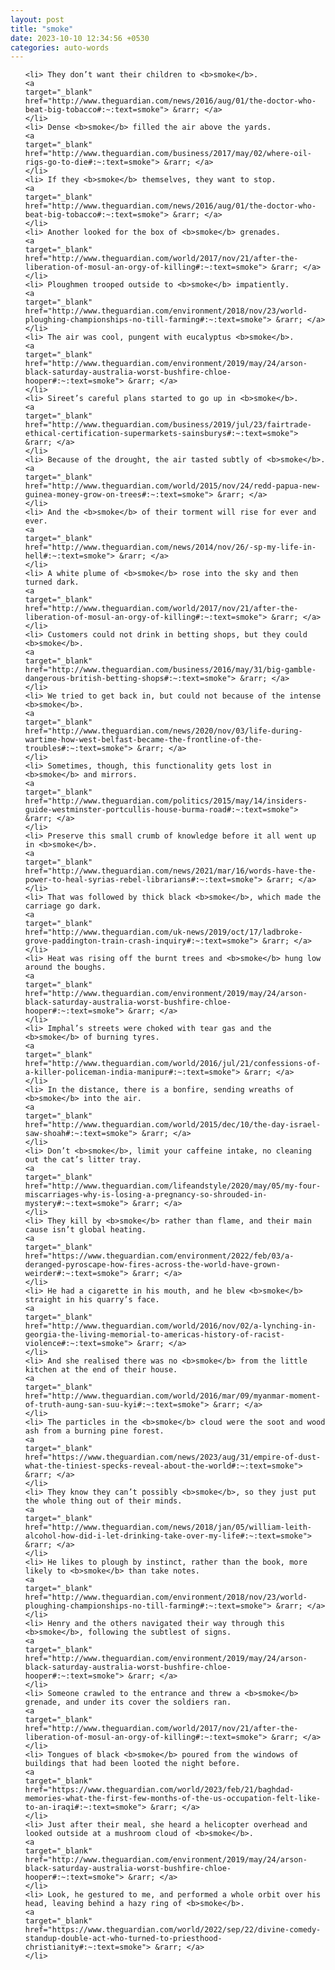 ```yaml
---
layout: post
title: "smoke"
date: 2023-10-10 12:34:56 +0530
categories: auto-words
---
```

<ol>

    <li> They don’t want their children to <b>smoke</b>.
    <a 
    target="_blank" 
    href="http://www.theguardian.com/news/2016/aug/01/the-doctor-who-beat-big-tobacco#:~:text=smoke"> &rarr; </a>
    </li>
    <li> Dense <b>smoke</b> filled the air above the yards.
    <a 
    target="_blank" 
    href="http://www.theguardian.com/business/2017/may/02/where-oil-rigs-go-to-die#:~:text=smoke"> &rarr; </a>
    </li>
    <li> If they <b>smoke</b> themselves, they want to stop.
    <a 
    target="_blank" 
    href="http://www.theguardian.com/news/2016/aug/01/the-doctor-who-beat-big-tobacco#:~:text=smoke"> &rarr; </a>
    </li>
    <li> Another looked for the box of <b>smoke</b> grenades.
    <a 
    target="_blank" 
    href="http://www.theguardian.com/world/2017/nov/21/after-the-liberation-of-mosul-an-orgy-of-killing#:~:text=smoke"> &rarr; </a>
    </li>
    <li> Ploughmen trooped outside to <b>smoke</b> impatiently.
    <a 
    target="_blank" 
    href="http://www.theguardian.com/environment/2018/nov/23/world-ploughing-championships-no-till-farming#:~:text=smoke"> &rarr; </a>
    </li>
    <li> The air was cool, pungent with eucalyptus <b>smoke</b>.
    <a 
    target="_blank" 
    href="http://www.theguardian.com/environment/2019/may/24/arson-black-saturday-australia-worst-bushfire-chloe-hooper#:~:text=smoke"> &rarr; </a>
    </li>
    <li> Sireet’s careful plans started to go up in <b>smoke</b>.
    <a 
    target="_blank" 
    href="http://www.theguardian.com/business/2019/jul/23/fairtrade-ethical-certification-supermarkets-sainsburys#:~:text=smoke"> &rarr; </a>
    </li>
    <li> Because of the drought, the air tasted subtly of <b>smoke</b>.
    <a 
    target="_blank" 
    href="http://www.theguardian.com/world/2015/nov/24/redd-papua-new-guinea-money-grow-on-trees#:~:text=smoke"> &rarr; </a>
    </li>
    <li> And the <b>smoke</b> of their torment will rise for ever and ever.
    <a 
    target="_blank" 
    href="http://www.theguardian.com/news/2014/nov/26/-sp-my-life-in-hell#:~:text=smoke"> &rarr; </a>
    </li>
    <li> A white plume of <b>smoke</b> rose into the sky and then turned dark.
    <a 
    target="_blank" 
    href="http://www.theguardian.com/world/2017/nov/21/after-the-liberation-of-mosul-an-orgy-of-killing#:~:text=smoke"> &rarr; </a>
    </li>
    <li> Customers could not drink in betting shops, but they could <b>smoke</b>.
    <a 
    target="_blank" 
    href="http://www.theguardian.com/business/2016/may/31/big-gamble-dangerous-british-betting-shops#:~:text=smoke"> &rarr; </a>
    </li>
    <li> We tried to get back in, but could not because of the intense <b>smoke</b>.
    <a 
    target="_blank" 
    href="http://www.theguardian.com/news/2020/nov/03/life-during-wartime-how-west-belfast-became-the-frontline-of-the-troubles#:~:text=smoke"> &rarr; </a>
    </li>
    <li> Sometimes, though, this functionality gets lost in <b>smoke</b> and mirrors.
    <a 
    target="_blank" 
    href="http://www.theguardian.com/politics/2015/may/14/insiders-guide-westminster-portcullis-house-burma-road#:~:text=smoke"> &rarr; </a>
    </li>
    <li> Preserve this small crumb of knowledge before it all went up in <b>smoke</b>.
    <a 
    target="_blank" 
    href="http://www.theguardian.com/news/2021/mar/16/words-have-the-power-to-heal-syrias-rebel-librarians#:~:text=smoke"> &rarr; </a>
    </li>
    <li> That was followed by thick black <b>smoke</b>, which made the carriage go dark.
    <a 
    target="_blank" 
    href="http://www.theguardian.com/uk-news/2019/oct/17/ladbroke-grove-paddington-train-crash-inquiry#:~:text=smoke"> &rarr; </a>
    </li>
    <li> Heat was rising off the burnt trees and <b>smoke</b> hung low around the boughs.
    <a 
    target="_blank" 
    href="http://www.theguardian.com/environment/2019/may/24/arson-black-saturday-australia-worst-bushfire-chloe-hooper#:~:text=smoke"> &rarr; </a>
    </li>
    <li> Imphal’s streets were choked with tear gas and the <b>smoke</b> of burning tyres.
    <a 
    target="_blank" 
    href="http://www.theguardian.com/world/2016/jul/21/confessions-of-a-killer-policeman-india-manipur#:~:text=smoke"> &rarr; </a>
    </li>
    <li> In the distance, there is a bonfire, sending wreaths of <b>smoke</b> into the air.
    <a 
    target="_blank" 
    href="http://www.theguardian.com/world/2015/dec/10/the-day-israel-saw-shoah#:~:text=smoke"> &rarr; </a>
    </li>
    <li> Don’t <b>smoke</b>, limit your caffeine intake, no cleaning out the cat’s litter tray.
    <a 
    target="_blank" 
    href="http://www.theguardian.com/lifeandstyle/2020/may/05/my-four-miscarriages-why-is-losing-a-pregnancy-so-shrouded-in-mystery#:~:text=smoke"> &rarr; </a>
    </li>
    <li> They kill by <b>smoke</b> rather than flame, and their main cause isn’t global heating.
    <a 
    target="_blank" 
    href="https://www.theguardian.com/environment/2022/feb/03/a-deranged-pyroscape-how-fires-across-the-world-have-grown-weirder#:~:text=smoke"> &rarr; </a>
    </li>
    <li> He had a cigarette in his mouth, and he blew <b>smoke</b> straight in his quarry’s face.
    <a 
    target="_blank" 
    href="http://www.theguardian.com/world/2016/nov/02/a-lynching-in-georgia-the-living-memorial-to-americas-history-of-racist-violence#:~:text=smoke"> &rarr; </a>
    </li>
    <li> And she realised there was no <b>smoke</b> from the little kitchen at the end of their house.
    <a 
    target="_blank" 
    href="http://www.theguardian.com/world/2016/mar/09/myanmar-moment-of-truth-aung-san-suu-kyi#:~:text=smoke"> &rarr; </a>
    </li>
    <li> The particles in the <b>smoke</b> cloud were the soot and wood ash from a burning pine forest.
    <a 
    target="_blank" 
    href="https://www.theguardian.com/news/2023/aug/31/empire-of-dust-what-the-tiniest-specks-reveal-about-the-world#:~:text=smoke"> &rarr; </a>
    </li>
    <li> They know they can’t possibly <b>smoke</b>, so they just put the whole thing out of their minds.
    <a 
    target="_blank" 
    href="http://www.theguardian.com/news/2018/jan/05/william-leith-alcohol-how-did-i-let-drinking-take-over-my-life#:~:text=smoke"> &rarr; </a>
    </li>
    <li> He likes to plough by instinct, rather than the book, more likely to <b>smoke</b> than take notes.
    <a 
    target="_blank" 
    href="http://www.theguardian.com/environment/2018/nov/23/world-ploughing-championships-no-till-farming#:~:text=smoke"> &rarr; </a>
    </li>
    <li> Henry and the others navigated their way through this <b>smoke</b>, following the subtlest of signs.
    <a 
    target="_blank" 
    href="http://www.theguardian.com/environment/2019/may/24/arson-black-saturday-australia-worst-bushfire-chloe-hooper#:~:text=smoke"> &rarr; </a>
    </li>
    <li> Someone crawled to the entrance and threw a <b>smoke</b> grenade, and under its cover the soldiers ran.
    <a 
    target="_blank" 
    href="http://www.theguardian.com/world/2017/nov/21/after-the-liberation-of-mosul-an-orgy-of-killing#:~:text=smoke"> &rarr; </a>
    </li>
    <li> Tongues of black <b>smoke</b> poured from the windows of buildings that had been looted the night before.
    <a 
    target="_blank" 
    href="https://www.theguardian.com/world/2023/feb/21/baghdad-memories-what-the-first-few-months-of-the-us-occupation-felt-like-to-an-iraqi#:~:text=smoke"> &rarr; </a>
    </li>
    <li> Just after their meal, she heard a helicopter overhead and looked outside at a mushroom cloud of <b>smoke</b>.
    <a 
    target="_blank" 
    href="http://www.theguardian.com/environment/2019/may/24/arson-black-saturday-australia-worst-bushfire-chloe-hooper#:~:text=smoke"> &rarr; </a>
    </li>
    <li> Look, he gestured to me, and performed a whole orbit over his head, leaving behind a hazy ring of <b>smoke</b>.
    <a 
    target="_blank" 
    href="https://www.theguardian.com/world/2022/sep/22/divine-comedy-standup-double-act-who-turned-to-priesthood-christianity#:~:text=smoke"> &rarr; </a>
    </li>